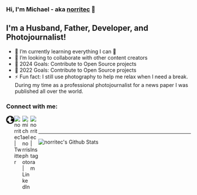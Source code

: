 ### Hi, I'm Michael - aka [norritec][website] 👋

## I'm a Husband, Father, Developer, and Photojournalist!
- 🌱 I’m currently learning everything I can 🤣
- 👯 I’m looking to collaborate with other content creators
- 🥅 2024 Goals: Contribute to Open Source projects
- 🥅 2022 Goals: Contribute to Open Source projects
- ⚡ Fun fact: I still use photography to help me relax when I need a break. During my time as a professional photojournalist for a news paper I was published all over the world.

### Connect with me:

[<img align="left" alt="norritec.com" width="22px" src="https://raw.githubusercontent.com/iconic/open-iconic/master/svg/globe.svg" />][website]
[<img align="left" alt="norritec1 | Twitter" width="22px" src="https://cdn.jsdelivr.net/npm/simple-icons@v3/icons/twitter.svg" />][twitter]
[<img align="left" alt="michaelnorrisphoto | LinkedIn" width="22px" src="https://cdn.jsdelivr.net/npm/simple-icons@v3/icons/linkedin.svg" />][linkedin]
[<img align="left" alt="norritec | Instagram" width="22px" src="https://cdn.jsdelivr.net/npm/simple-icons@v3/icons/instagram.svg" />][instagram]

<br />
<br />

---

<img align="left" alt="norritec's Github Stats" src="https://github-readme-stats.vercel.app/api?username=norritec&show_icons=true&hide_border=true" />

[website]: https://norritec.com
[twitter]: https://twitter.com/norritec1
[instagram]: https://instagram.com/norritec
[linkedin]: https://linkedin.com/in/michaelnorrisphoto
